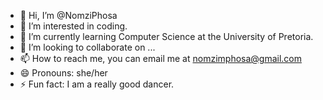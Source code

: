 - 👋 Hi, I’m @NomziPhosa
- 👀 I’m interested in coding.
- 🌱 I’m currently learning Computer Science at the University of Pretoria.
- 💞️ I’m looking to collaborate on ...
- 📫 How to reach me, you can email me at nomzimphosa@gmail.com
- 😄 Pronouns: she/her
- ⚡ Fun fact: I am a really good dancer.

<!---
NomziPhosa/NomziPhosa is a ✨ special ✨ repository because its `README.md` (this file) appears on your GitHub profile.
You can click the Preview link to take a look at your changes.
--->
